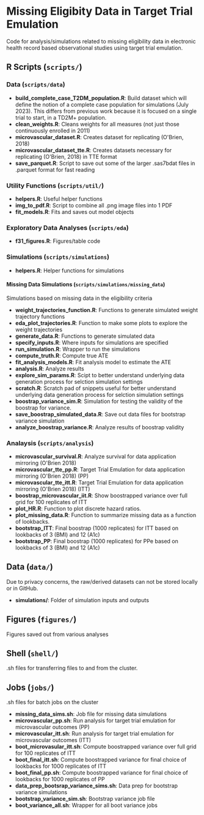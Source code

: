 # Missing Eligibity Data in Target Trial Emulation
Code for analysis/simulations related to missing eligibility data in electronic health record based observational studies using target trial emulation.

## R Scripts (`scripts/`)

### Data (`scripts/data`)

* __build_complete_case_T2DM_population.R__: Build dataset which will define the notion of a complete case population for simulations (July 2023). This differs from previous work because it is focused on a single trial to start, in a TD2M+ population.
* __clean_weights.R__: Cleans weights for all measures (not just those continuously enrolled in 2011)
* __microvascular_dataset.R__: Creates dataset for replicating (O'Brien, 2018)
* __microvascular_dataset_tte.R__: Creates datasets necessary for replicating (O'Brien, 2018) in TTE format
* __save_parquet.R__: Script to save out some of the larger .sas7bdat files in .parquet format for fast reading

### Utility Functions (`scripts/util/`)

* __helpers.R__: Useful helper functions
* __img_to_pdf.R__: Script to combine all .png image files into 1 PDF
* __fit_models.R__: Fits and saves out model objects

### Exploratory Data Analyses (`scripts/eda`)
* __f31_figures.R__: Figures/table code

### Simulations (`scripts/simulations`)
* __helpers.R__: Helper functions for simulations

#### Missing Data Simulations (`scripts/simulations/missing_data`)
Simulations based on missing data in the eligibility criteria

* __weight_trajectories_function.R__: Functions to generate simulated weight trajectory functions
* __eda_plot_trajectories.R__: Function to make some plots to explore the weight trajectories
* __generate_data.R__: Functions to generate simulated data
* __specify_inputs.R__: Where inputs for simulations are specified
* __run_simulation.R__: Wrapper to run the simulations
* __compute_truth.R__: Compute true ATE
* __fit_analysis_models.R__: Fit analysis model to estimate the ATE
* __analysis.R__: Analyze results
* __explore_sim_params.R__: Scipt to better understand underlying data generation process for selction simulation settings
* __scratch.R__: Scratch pad of snippets useful for better understand underlying data generation process for selction simulation settings
* __boostrap_variance_sim.R__: Simulation for testing the validity of the boostrap for variance.
* __save_boostrap_simulated_data.R__: Save out data files for bootstrap variance simulation
* __analyze_boostrap_variance.R__: Analyze results of boostrap validity

### Analaysis (`scripts/analysis`)
* __microvascular_survival.R__: Analyze survival for data application mirroring (O'Brien 2018)
* __microvascular_tte_pp.R__: Target Trial Emulation for data application mirroring (O'Brien 2018) (PP)
* __microvascular_tte_itt.R__: Target Trial Emulation for data application mirroring (O'Brien 2018) (ITT)
* __boostrap_microvascular_iit.R__: Show boostrapped variance over full grid for 100 replicates of ITT
* __plot_HR.R__: Function to plot discrete hazard ratios.
* __plot_missing_data.R__: Function to summarize missing data as a function of lookbacks.
* __bootstrap_ITT__: Final boostrap (1000 replicates) for ITT based on lookbacks of 3 (BMI) and 12 (A1c)
* __bootstrap_PP__: Final boostrap (1000 replicates) for PPe based on lookbacks of 3 (BMI) and 12 (A1c)

## Data (`data/`)
Due to privacy concerns, the raw/derived datasets can not be stored locally or in GitHub. 

* __simulations/__: Folder of simulation inputs and outputs


## Figures (`figures/`)
Figures saved out from various analyses

## Shell (`shell/`)
.sh files for transferring files to and from the cluster.

## Jobs (`jobs/`)
.sh files for batch jobs on the cluster 

* __missing_data_sims.sh__: Job file for missing data simulations
* __microvascular_pp.sh__: Run analysis for target trial emulation for microvascular outcomes (PP)
* __microvascular_itt.sh__: Run analysis for target trial emulation for microvascular outcomes (ITT)
* __boot_microvasular_itt.sh__: Compute boostrapped variance over full grid for 100 replicates of ITT
* __boot_final_itt.sh__: Compute boostrapped variance for final choice of lookbacks for 1000 replicates of ITT
* __boot_final_pp.sh__: Compute boostrapped variance for final choice of lookbacks for 1000 replicates of PP
* __data_prep_bootsrap_variance_sims.sh__: Data prep for bootstrap variance simulations
* __bootstrap_variance_sim.sh__: Bootstrap variance job file
* __boot_variance_all.sh__: Wrapper for all boot variance jobs
